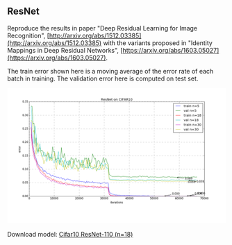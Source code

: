 
## ResNet

Reproduce the results in paper "Deep Residual Learning for Image Recognition", [http://arxiv.org/abs/1512.03385](http://arxiv.org/abs/1512.03385)
with the variants proposed in "Identity Mappings in Deep Residual Networks", [https://arxiv.org/abs/1603.05027](https://arxiv.org/abs/1603.05027).

The train error shown here is a moving average of the error rate of each batch in training.
The validation error here is computed on test set.

![cifar10](cifar10-resnet.png)

Download model:
[Cifar10 ResNet-110 (n=18)](https://drive.google.com/open?id=0B9IPQTvr2BBkTXBlZmh1cmlnQ0k)
